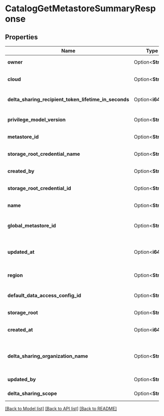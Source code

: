 # CatalogGetMetastoreSummaryResponse

## Properties

Name | Type | Description | Notes
------------ | ------------- | ------------- | -------------
**owner** | Option<**String**> | The owner of the metastore. | [optional]
**cloud** | Option<**String**> | Cloud vendor of the metastore home shard (Eg., `aws`, `azure`, `gcp`). | [optional][readonly]
**delta_sharing_recipient_token_lifetime_in_seconds** | Option<**i64**> | The lifetime of delta sharing recipient token in seconds. | [optional]
**privilege_model_version** | Option<**String**> | Privilege model version of the metastore, of the form `Majorminor` (e.g., `1.0`). | [optional]
**metastore_id** | Option<**String**> | Unique identifier of metastore. | [optional][readonly]
**storage_root_credential_name** | Option<**String**> | Name of the storage credential to access the metastore storage_root. | [optional][readonly]
**created_by** | Option<**String**> | Username of metastore creator. | [optional][readonly]
**storage_root_credential_id** | Option<**String**> | UUID of storage credential to access the metastore storage_root. | [optional]
**name** | Option<**String**> | The user-specified name of the metastore. | [optional]
**global_metastore_id** | Option<**String**> | Globally unique metastore ID across clouds and regions, of the form `cloud:region:metastore_id`. | [optional][readonly]
**updated_at** | Option<**i64**> | Time at which the metastore was last modified, in epoch milliseconds. | [optional][readonly]
**region** | Option<**String**> | Cloud region which the metastore serves (Eg., `us-west-2`, `westus`). | [optional]
**default_data_access_config_id** | Option<**String**> | Unique identifier of the metastore's (Default) Data Access Configuration. | [optional]
**storage_root** | Option<**String**> | The storage root URL for metastore | [optional]
**created_at** | Option<**i64**> | Time at which this metastore was created, in epoch milliseconds. | [optional][readonly]
**delta_sharing_organization_name** | Option<**String**> | The organization name of a Delta Sharing entity, to be used in Databricks-to-Databricks Delta Sharing as the official name. | [optional]
**updated_by** | Option<**String**> | Username of user who last modified the metastore. | [optional][readonly]
**delta_sharing_scope** | Option<**String**> | The scope of Delta Sharing enabled for the metastore. | [optional]

[[Back to Model list]](../README.md#documentation-for-models) [[Back to API list]](../README.md#documentation-for-api-endpoints) [[Back to README]](../README.md)


